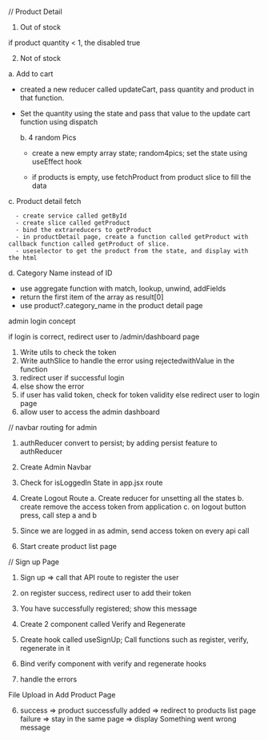 // Product Detail

1. Out of stock

if product quantity < 1, the disabled true

2. Not of stock

a. Add to cart

- created a new reducer called updateCart, pass quantity and product in that function.

- Set the quantity using the state and pass that value to the update cart function using dispatch

  b. 4 random Pics

  - create a new empty array state; random4pics; set the state using useEffect hook

  - if products is empty, use fetchProduct from product slice to fill the data

c. Product detail fetch

      - create service called getById
      - create slice called getProduct
      - bind the extrareducers to getProduct
      - in productDetail page, create a function called getProduct with callback function called getProduct of slice.
      - useselector to get the product from the state, and display with the html

d. Category Name instead of ID

- use aggregate function with match, lookup, unwind, addFields
- return the first item of the array as result[0]
- use product?.category_name in the product detail page

admin login concept

<!-- 0. Setup constant

1. create service called auth -->

<!-- 2. create slice called auth -->

<!-- 3. connect to store -->

<!-- 4. call that feature in login page if logged in -->

if login is correct, redirect user to /admin/dashboard page

1. Write utils to check the token
2. Write authSlice to handle the error using rejectedwithValue in the function
3. redirect user if successful login
4. else show the error
5. if user has valid token, check for token validity else redirect user to login page
6. allow user to access the admin dashboard

// navbar routing for admin

1. authReducer convert to persist; by adding persist feature to authReducer
2. Create Admin Navbar
3. Check for isLoggedIn State in app.jsx route
4. Create Logout Route
   a. Create reducer for unsetting all the states
   b. create remove the access token from application
   c. on logout button press, call step a and b

5. Since we are logged in as admin, send access token on every api call

6. Start create product list page

// Sign up Page

1. Sign up => call that API route to register the user
2. on register success, redirect user to add their token
3. You have successfully registered; show this message

4. Create 2 component called Verify and Regenerate

5. Create hook called useSignUp; Call functions such as register, verify, regenerate in it

6. Bind verify component with verify and regenerate hooks

7. handle the errors

File Upload in Add Product Page

<!-- 1. Use React input type file to add the file into reactjs -->
<!-- 2. Update the state of the file in array format -->

<!-- 3. add all the payload in the form data -->
<!-- 4. Set request header to form Data -->
<!-- 5. submit the data into be from API using axios -->

6. success => product successfully added => redirect to products list page
   failure => stay in the same page => display Something went wrong message